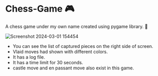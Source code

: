 # Chess-Game :video_game:
A chess game under my own name created using pygame library. :t-rex:

![Screenshot 2024-03-01 154454](https://github.com/qazalnaderi/Chess-Game/assets/118485134/6c47772c-691a-4b23-89ed-c58c61b40211)

+ You can see the list of captured pieces on the right side of screen.
+ Vlaid moves had shown with different colors.
+ It has a log file.
+ It has a time limit for 30 seconds.
+ castle move and en passant move also exist in this game.
